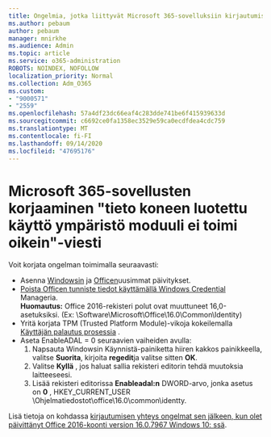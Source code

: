 ```yaml
---
title: Ongelmia, jotka liittyvät Microsoft 365-sovelluksiin kirjautumiseen
ms.author: pebaum
author: pebaum
manager: mnirkhe
ms.audience: Admin
ms.topic: article
ms.service: o365-administration
ROBOTS: NOINDEX, NOFOLLOW
localization_priority: Normal
ms.collection: Adm_O365
ms.custom:
- "9000571"
- "2559"
ms.openlocfilehash: 57a4df23dc66eaf4c283dde741be6f415939633d
ms.sourcegitcommit: c6692ce0fa1358ec3529e59ca0ecdfdea4cdc759
ms.translationtype: MT
ms.contentlocale: fi-FI
ms.lasthandoff: 09/14/2020
ms.locfileid: "47695176"
---
```

# <a name="fixing-the-microsoft-365-apps-your-computers-trusted-platform-module-is-not-functioning-properly-message"></a>Microsoft 365-sovellusten korjaaminen "tieto koneen luotettu käyttö ympäristö moduuli ei toimi oikein"-viesti

Voit korjata ongelman toimimalla seuraavasti:

- Asenna [Windowsin](https://support.microsoft.com/help/4027667/windows-10-update) ja [Officen](https://support.office.com/article/update-office-and-your-computer-with-microsoft-update-2ab296f3-7f03-43a2-8e50-46de917611c5)uusimmat päivitykset.
- [Poista Officen tunniste tiedot käyttämällä Windows Credential](https://docs.microsoft.com/eoffice/troubleshoot/error-messages/another-account-already-signed-in#step-3-clear-cached-credentials-on-the-computer) Manageria.<br/>
    **Huomautus:** Office 2016-rekisteri polut ovat muuttuneet 16,0-asetuksiksi. (Ex: \Software\Microsoft\Office\16.0\Common\Identity\)
- Yritä korjata TPM (Trusted Platform Module)-vikoja kokeilemalla [Käyttäjän palautus prosessia](https://docs.microsoft.com/office365/troubleshoot/administration/connection-issue-when-sign-in-office-2016#symptom-2) .
- Aseta EnableADAL = 0 seuraavien vaiheiden avulla:  
    1. Napsauta Windowsin Käynnistä-painiketta hiiren kakkos painikkeella, valitse **Suorita**, kirjoita **regedit**ja valitse sitten **OK**.
    2. Valitse **Kyllä** , jos haluat sallia rekisteri editorin tehdä muutoksia laitteeseesi.
    3. Lisää rekisteri editorissa **Enableadal:n** DWORD-arvo, jonka asetus on **0** , HKEY_CURRENT_USER \Ohjelmatiedostot\office\16.0\common\identty.

Lisä tietoja on kohdassa [kirjautumisen yhteys ongelmat sen jälkeen, kun olet päivittänyt Office 2016-koonti version 16.0.7967 Windows 10: ssä](https://docs.microsoft.com/office365/troubleshoot/administration/connection-issue-when-sign-in-office-2016).